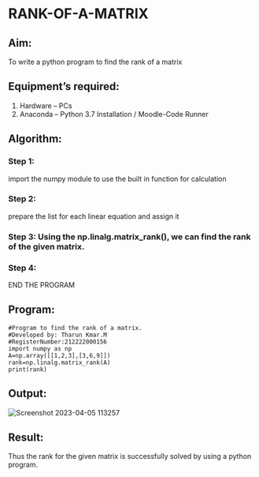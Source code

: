 # RANK-OF-A-MATRIX
## Aim:
To write a python program to find the rank of a matrix
## Equipment’s required:
1. 	Hardware – PCs
2. 	Anaconda – Python 3.7 Installation / Moodle-Code Runner
## Algorithm:
### Step 1: 
import the numpy module to use the built in function for calculation
### Step 2: 
prepare the list for each linear equation and assign it
### Step 3: Using the np.linalg.matrix_rank(), we can find the rank of the given matrix.
### Step 4: 
END THE PROGRAM
## Program:
```
#Program to find the rank of a matrix.
#Developed by: Tharun Kmar.M
#RegisterNumber:212222000156
import numpy as np
A=np.array([[1,2,3],[3,6,9]])
rank=np.linalg.matrix_rank(A)
print(rank)
```
## Output:
![Screenshot 2023-04-05 113257](https://user-images.githubusercontent.com/123470785/229994461-3cd2ac80-4000-4d1d-b754-9201e2d85b03.png)

## Result:
Thus the rank for the given matrix is successfully solved by  using a python program.

